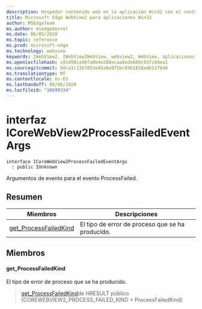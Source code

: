 ```yaml
---
description: Hospedar contenido web en la aplicación Win32 con el control Microsoft Edge WebView2
title: Microsoft Edge WebView2 para aplicaciones Win32
author: MSEdgeTeam
ms.author: msedgedevrel
ms.date: 06/05/2020
ms.topic: reference
ms.prod: microsoft-edge
ms.technology: webview
keywords: IWebView2, IWebView2WebView, webview2, WebView, aplicaciones Win32, Win32, Edge, ICoreWebView2, ICoreWebView2Controller, control de explorador, HTML Edge
ms.openlocfilehash: c01d98ca997a0b4e288ecaa8ede609c93fc84ea1
ms.sourcegitcommit: 8dca1c1367853e45a0a975bc89b1818adb117bd4
ms.translationtype: MT
ms.contentlocale: es-ES
ms.lasthandoff: 06/08/2020
ms.locfileid: "10699334"
---
```

# interfaz ICoreWebView2ProcessFailedEventArgs 

```
interface ICoreWebView2ProcessFailedEventArgs
  : public IUnknown
```

Argumentos de evento para el evento ProcessFailed.

## Resumen

 Miembros                        | Descripciones
--------------------------------|---------------------------------------------
[get_ProcessFailedKind](#get_processfailedkind) | El tipo de error de proceso que se ha producido.

## Miembros

#### get_ProcessFailedKind 

El tipo de error de proceso que se ha producido.

> [get_ProcessFailedKind](#get_processfailedkind)de HRESULT público (COREWEBVIEW2_PROCESS_FAILED_KIND * ProcessFailedKind)

